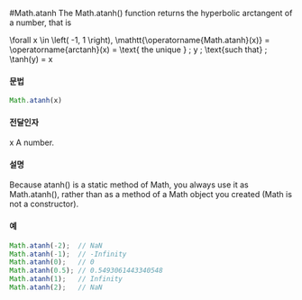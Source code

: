 #Math.atanh
The Math.atanh() function returns the hyperbolic arctangent of a number, that is

\forall x \in \left( -1, 1 \right), \mathtt{\operatorname{Math.atanh}(x)} = \operatorname{arctanh}(x) = \text{ the unique } \; y \; \text{such that} \; \tanh(y) = x



#### 문법

```javascript
Math.atanh(x)
```

#### 전달인자

x
A number.


#### 설명

Because atanh() is a static method of Math, you always use it as Math.atanh(), rather than as a method of a Math object you created (Math is not a constructor).


#### 예

```javascript
Math.atanh(-2);  // NaN
Math.atanh(-1);  // -Infinity
Math.atanh(0);   // 0
Math.atanh(0.5); // 0.5493061443340548
Math.atanh(1);   // Infinity
Math.atanh(2);   // NaN
```



